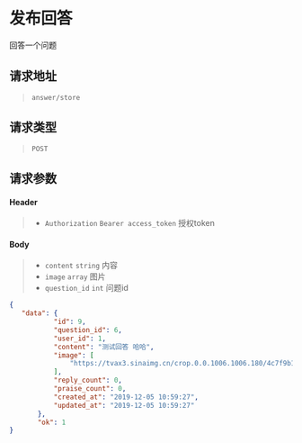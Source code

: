 # 发布回答

回答一个问题

## 请求地址

> `answer/store`

## 请求类型

> `POST`

## 请求参数

#### Header

> - `Authorization` `Bearer access_token` 授权token

#### Body

> - `content` `string` 内容
> - `image` `array` 图片
> - `question_id` `int` 问题id

```json
{
   "data": {
           "id": 9,
           "question_id": 6,
           "user_id": 1,
           "content": "测试回答 哈哈",
           "image": [
               "https://tvax3.sinaimg.cn/crop.0.0.1006.1006.180/4c7f9b17ly8fwpigg780qj20ry0ryabc.jpg"
           ],
           "reply_count": 0,
           "praise_count": 0,
           "created_at": "2019-12-05 10:59:27",
           "updated_at": "2019-12-05 10:59:27"
       },
       "ok": 1
}
```